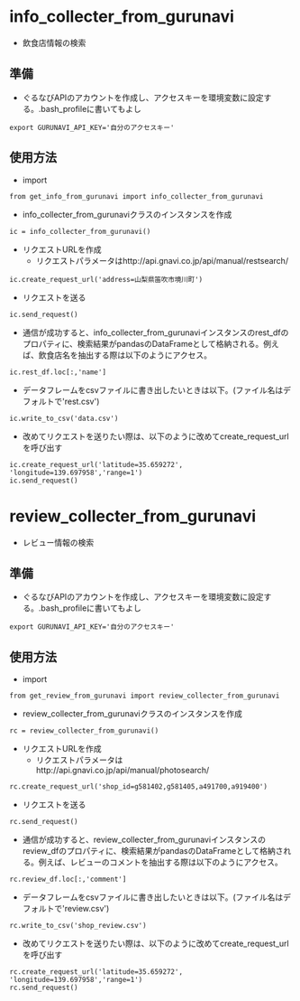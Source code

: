 # info_collecter_from_gurunavi

- 飲食店情報の検索

## 準備
- ぐるなびAPIのアカウントを作成し、アクセスキーを環境変数に設定する。.bash_profileに書いてもよし
```
export GURUNAVI_API_KEY='自分のアクセスキー'
``` 

## 使用方法
- import
```
from get_info_from_gurunavi import info_collecter_from_gurunavi
```

- info_collecter_from_gurunaviクラスのインスタンスを作成
```
ic = info_collecter_from_gurunavi()
```

- リクエストURLを作成
    - リクエストパラメータはhttp://api.gnavi.co.jp/api/manual/restsearch/
```
ic.create_request_url('address=山梨県笛吹市境川町')
```

- リクエストを送る
```
ic.send_request()
```

- 通信が成功すると、info_collecter_from_gurunaviインスタンスのrest_dfのプロパティに、検索結果がpandasのDataFrameとして格納される。例えば、飲食店名を抽出する際は以下のようにアクセス。
```
ic.rest_df.loc[:,'name']
```

- データフレームをcsvファイルに書き出したいときは以下。(ファイル名はデフォルトで'rest.csv')
```
ic.write_to_csv('data.csv')
```

- 改めてリクエストを送りたい際は、以下のように改めてcreate_request_urlを呼び出す
```
ic.create_request_url('latitude=35.659272', 'longitude=139.697958','range=1')
ic.send_request()
```

# review_collecter_from_gurunavi

- レビュー情報の検索

## 準備
- ぐるなびAPIのアカウントを作成し、アクセスキーを環境変数に設定する。.bash_profileに書いてもよし
```
export GURUNAVI_API_KEY='自分のアクセスキー'
```

## 使用方法
- import
```
from get_review_from_gurunavi import review_collecter_from_gurunavi
```

- review_collecter_from_gurunaviクラスのインスタンスを作成
```
rc = review_collecter_from_gurunavi()
```

- リクエストURLを作成
    - リクエストパラメータはhttp://api.gnavi.co.jp/api/manual/photosearch/
```
rc.create_request_url('shop_id=g581402,g581405,a491700,a919400')
```

- リクエストを送る
```
rc.send_request()
```

- 通信が成功すると、review_collecter_from_gurunaviインスタンスのreview_dfのプロパティに、検索結果がpandasのDataFrameとして格納される。例えば、レビューのコメントを抽出する際は以下のようにアクセス。
```
rc.review_df.loc[:,'comment']
```

- データフレームをcsvファイルに書き出したいときは以下。(ファイル名はデフォルトで'review.csv')
```
rc.write_to_csv('shop_review.csv')
```

- 改めてリクエストを送りたい際は、以下のように改めてcreate_request_urlを呼び出す
```
rc.create_request_url('latitude=35.659272', 'longitude=139.697958','range=1')
rc.send_request()
```


